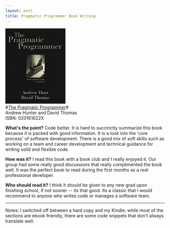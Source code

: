 ```yaml
---
layout: post
title: Pragmatic Programmer Book Writeup
---
```

![](/static/pragmatic-programmer.jpg)  
#[The Pragmatic Programmer](http://www.amazon.com/Pragmatic-Programmer-Journeyman-Master/dp/020161622X)#  
Andrew Hunter and David Thomas  
ISBN: 020161622X


**What's the point?**
Code better.  It is hard to succinctly summarize this book because it is packed with good information.  It is a look into the 'core process' of software development.  There is a good mix of soft skills such as working on a team and career development and technical guidance for writing solid and flexible code.

**How was it?**
I read this book with a book club and I really enjoyed it.  Our group had some really good discussions that really complimented the book well.  It was the perfect book to read during the first months as a *real* professional developer.

**Who should read it?**
I think it should be given to any new grad upon finishing school, if not sooner -- its that good.  Its a classic that I would recommend to anyone who writes code or manages a software team.

---
Notes: I switched off between a hard copy and my Kindle; while most of the sections are ebook friendly, there are some code snippets that don't always translate well.
